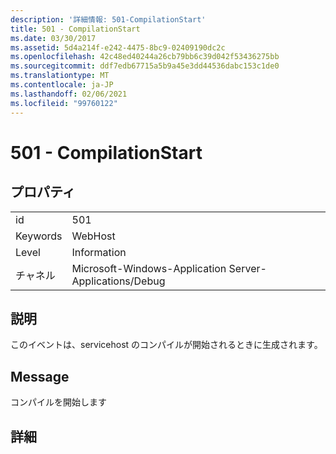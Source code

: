 ```yaml
---
description: '詳細情報: 501-CompilationStart'
title: 501 - CompilationStart
ms.date: 03/30/2017
ms.assetid: 5d4a214f-e242-4475-8bc9-02409190dc2c
ms.openlocfilehash: 42c48ed40244a26cb79bb6c39d042f53436275bb
ms.sourcegitcommit: ddf7edb67715a5b9a45e3dd44536dabc153c1de0
ms.translationtype: MT
ms.contentlocale: ja-JP
ms.lasthandoff: 02/06/2021
ms.locfileid: "99760122"
---
```

# <a name="501---compilationstart"></a>501 - CompilationStart

## <a name="properties"></a>プロパティ  
  
|||  
|-|-|  
|id|501|  
|Keywords|WebHost|  
|Level|Information|  
|チャネル|Microsoft-Windows-Application Server-Applications/Debug|  
  
## <a name="description"></a>説明  

 このイベントは、servicehost のコンパイルが開始されるときに生成されます。  
  
## <a name="message"></a>Message  

 コンパイルを開始します  
  
## <a name="details"></a>詳細
